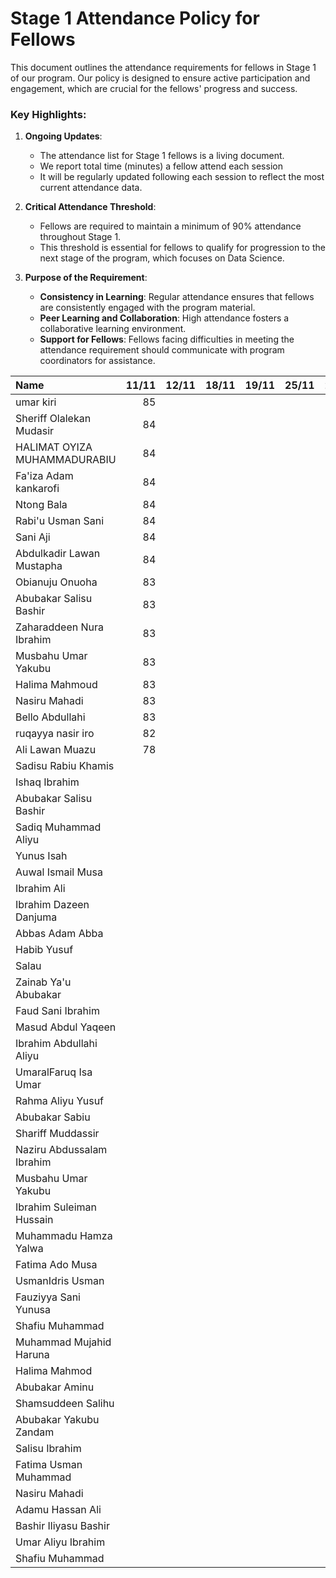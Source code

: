 # Stage 1 Attendance Policy for Fellows

This document outlines the attendance requirements for fellows in Stage 1 of our program. Our policy is designed to ensure active participation and engagement, which are crucial for the fellows' progress and success. 

### Key Highlights:

1. **Ongoing Updates**: 
   - The attendance list for Stage 1 fellows is a living document.
   - We report total time (minutes) a fellow attend each session
   - It will be regularly updated following each session to reflect the most current attendance data.

2. **Critical Attendance Threshold**: 
   - Fellows are required to maintain a minimum of 90% attendance throughout Stage 1.
   - This threshold is essential for fellows to qualify for progression to the next stage of the program, which focuses on Data Science.

3. **Purpose of the Requirement**: 
   - **Consistency in Learning**: Regular attendance ensures that fellows are consistently engaged with the program material.
   - **Peer Learning and Collaboration**: High attendance fosters a collaborative learning environment.
   - **Support for Fellows**: Fellows facing difficulties in meeting the attendance requirement should communicate with program coordinators for assistance.


| Name                                                       |   11/11 |   12/11 |   18/11  | 19/11 |   25/11 |   26/11 |   02/12|   03/12 |   09/12 |  10/12 |       Percentage |
|:-----------------------------------------------------------|--------:|-------:|-------:|-------:|-------:|-------:|-------:|-------:|-------:|-------:|--------------------:|
| umar kiri                                                  |      85 |        |        |        |        |        |        |        |        |        |                     100    |
| Sheriff Olalekan Mudasir                                   |      84 |        |        |        |        |        |        |        |        |        |                   98.82 |
| HALIMAT OYIZA MUHAMMADURABIU                               |      84 |        |        |        |        |        |        |        |        |        |                       98.82 |
| Fa'iza Adam kankarofi                                      |      84 |        |        |        |        |        |        |        |        |        |                        98.82 |
| Ntong Bala                                                 |      84 |        |        |        |        |        |        |        |        |        |                        98.82 |
| Rabi'u Usman Sani                                          |      84 |        |        |        |        |        |        |        |        |        |                        98.82 |
| Sani Aji                                                   |      84 |        |        |        |        |        |        |        |        |        |                        98.82 |
| Abdulkadir Lawan Mustapha                                  |      84 |        |        |        |        |        |        |        |        |        |                        98.82 |
| Obianuju Onuoha                                            |      83 |        |        |        |        |        |        |        |        |        |                        97.65 |
| Abubakar Salisu Bashir                                     |      83 |        |        |        |        |        |        |        |        |        |                        97.65 |
| Zaharaddeen Nura Ibrahim                                   |      83 |        |        |        |        |        |        |        |        |        |                        97.65 |
| Musbahu Umar Yakubu                                        |      83 |        |        |        |        |        |        |        |        |        |                        97.65 |
| Halima Mahmoud                                             |      83 |        |        |        |        |        |        |        |        |        |                        97.65 |
| Nasiru Mahadi                                              |      83 |        |        |        |        |        |        |        |        |        |                        97.65 |
| Bello Abdullahi                                            |      83 |        |        |        |        |        |        |        |        |        |                        97.65 |
| ruqayya nasir iro                                            |      82 |        |        |        |        |        |        |        |        |        |                        96.47 |
| Ali  Lawan Muazu                                          |        78|        |         |       |         |        |    |       |        |       |                             91.76 |            
| Sadisu Rabiu Khamis                                       |           |       |        |         |         |        |    |         |        |           |                             | 
| Ishaq Ibrahim                                       |           |       |        |         |         |        |    |         |        |           |                             | 
| Abubakar Salisu Bashir                                       |           |       |        |         |         |        |    |         |        |           |                             | 
| Sadiq Muhammad Aliyu                                       |           |       |        |         |         |        |    |         |        |           |                             | 
| Yunus Isah                                      |           |       |        |         |         |        |    |         |        |           |                             | 
| Auwal Ismail Musa                                       |           |       |        |         |         |        |    |         |        |           |                             | 
| Ibrahim Ali                                       |           |       |        |         |         |        |    |         |        |           |                             | 
| Ibrahim Dazeen Danjuma                                       |           |       |        |         |         |        |    |         |        |           |                             | 
| Abbas Adam Abba                                      |           |       |        |         |         |        |    |         |        |           |                             | 
| Habib Yusuf                                     |           |       |        |         |         |        |    |         |        |           |                             | 
| Salau                                       |           |       |        |         |         |        |    |         |        |           |                             | 
| Zainab Ya'u Abubakar                                     |           |       |        |         |         |        |    |         |        |           |                             | 
| Faud Sani Ibrahim                                      |           |       |        |         |         |        |    |         |        |           |                             | 
| Masud Abdul Yaqeen                                     |           |       |        |         |         |        |    |         |        |           |                             | 
| Ibrahim Abdullahi Aliyu                                       |           |       |        |         |         |        |    |         |        |           |                             | 
| UmaralFaruq Isa Umar                                        |           |       |        |         |         |        |    |         |        |           |                             | 
| Rahma Aliyu Yusuf                                       |           |       |        |         |         |        |    |         |        |           |                             | 
| Abubakar Sabiu                                      |           |       |        |         |         |        |    |         |        |           |                             | 
| Shariff Muddassir                                      |           |       |        |         |         |        |    |         |        |           |                             | 
| Naziru Abdussalam Ibrahim                                       |           |       |        |         |         |        |    |         |        |           |                             | 
| Musbahu Umar Yakubu                                     |           |       |        |         |         |        |    |         |        |           |                             | 
| Ibrahim Suleiman Hussain                                      |           |       |        |         |         |        |    |         |        |           |                             | 
| Muhammadu Hamza Yalwa                                       |           |       |        |         |         |        |    |         |        |           |                             | 
| Fatima Ado Musa                                       |           |       |        |         |         |        |    |         |        |           |                             | 
| UsmanIdris Usman                                      |           |       |        |         |         |        |    |         |        |           |                             | 
| Fauziyya Sani Yunusa                                       |           |       |        |         |         |        |    |         |        |           |                             | 
| Shafiu Muhammad                                       |           |       |        |         |         |        |    |         |        |           |                             | 
| Muhammad Mujahid Haruna                                      |           |       |        |         |         |        |    |         |        |           |                             | 
| Halima Mahmod                                     |           |       |        |         |         |        |    |         |        |           |                             | 
| Abubakar Aminu                                       |           |       |        |         |         |        |    |         |        |           |                             | 
| Shamsuddeen Salihu                                       |           |       |        |         |         |        |    |         |        |           |                             | 
| Abubakar Yakubu Zandam                                       |           |       |        |         |         |        |    |         |        |           |                             | 
| Salisu Ibrahim                                       |           |       |        |         |         |        |    |         |        |           |                             | 
| Fatima Usman Muhammad                                       |           |       |        |         |         |        |    |         |        |           |                             | 
| Nasiru Mahadi                                       |           |       |        |         |         |        |    |         |        |           |                             | 
| Adamu Hassan Ali                                       |           |       |        |         |         |        |    |         |        |           |                             | 
| Bashir Iliyasu Bashir                                       |           |       |        |         |         |        |    |         |        |           |                             | 
| Umar Aliyu Ibrahim                                       |           |       |        |         |         |        |    |         |        |           |                             | 
| Shafiu Muhammad                                      |           |       |        |         |         |        |    |         |        |           |                             | 


